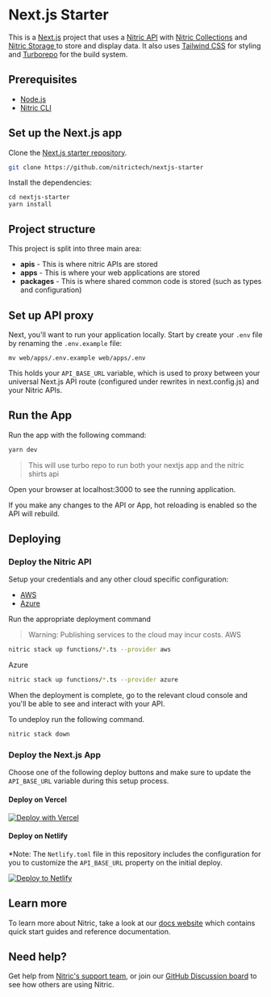 # Next.js Starter

This is a [Next.js](https://nextjs.org/) project that uses a [Nitric API](https://nitric.io/docs/apis) with [Nitric Collections](https://nitric.io/docs/collections) and [Nitric Storage ](https://nitric.io/docs/storage)to store and display data. It also uses [Tailwind CSS](https://tailwindcss.com/) for styling and [Turborepo](https://turborepo.org/) for the build system.

## Prerequisites

- [Node.js](https://nodejs.org/en/download/)
- [Nitric CLI](/docs/installation.mdx)

## Set up the Next.js app

Clone the [Next.js starter repository]().

```bash
git clone https://github.com/nitrictech/nextjs-starter
```

Install the dependencies:

```text
cd nextjs-starter
yarn install
```

## Project structure

This project is split into three main area:

- **apis** - This is where nitric APIs are stored
- **apps** - This is where your web applications are stored
- **packages** - This is where shared common code is stored (such as types and configuration)

## Set up API proxy

Next, you'll want to run your application locally. Start by create your `.env` file by renaming the `.env.example` file:

```
mv web/apps/.env.example web/apps/.env
```

This holds your `API_BASE_URL` variable, which is used to proxy between your universal Next.js API route (configured under rewrites in next.config.js) and your Nitric APIs.

## Run the App

Run the app with the following command:

```bash
yarn dev
```

> This will use turbo repo to run both your nextjs app and the nitric shirts api

Open your browser at localhost:3000 to see the running application.

If you make any changes to the API or App, hot reloading is enabled so the API will rebuild.

## Deploying

### Deploy the Nitric API

Setup your credentials and any other cloud specific configuration:

- [AWS](/docs/reference/aws)
- [Azure](/docs/reference/azure)

Run the appropriate deployment command

> Warning: Publishing services to the cloud may incur costs.
> AWS

```bash
nitric stack up functions/*.ts --provider aws
```

Azure

```bash
nitric stack up functions/*.ts --provider azure
```

When the deployment is complete, go to the relevant cloud console and you'll be able to see and interact with your API.

To undeploy run the following command.

```bash
nitric stack down
```

### Deploy the Next.js App

Choose one of the following deploy buttons and make sure to update the `API_BASE_URL` variable during this setup process.

#### Deploy on Vercel

[![Deploy with Vercel](https://vercel.com/button)](https://vercel.com/new/clone?repository-url=https://github.com/nitrictech/nextjs-starter&env=DATABASE_URL)

#### Deploy on Netlify

\*Note: The `Netlify.toml` file in this repository includes the configuration for you to customize the `API_BASE_URL` property on the initial deploy.

[![Deploy to Netlify](https://www.netlify.com/img/deploy/button.svg)](https://app.netlify.com/start/deploy?repository=https://github.com/nitrictech/nextjs-starter)

## Learn more

To learn more about Nitric, take a look at our [docs website](https://nitric.io/docs) which contains quick start guides and reference documentation.

## Need help?

Get help from [Nitric's support team](https://nitric.io/docs/support), or join our [GitHub Discussion board](https://github.com/nitrictech/nitric/discussions) to see how others are using Nitric.

